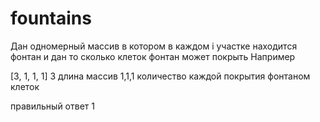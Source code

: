 # fountains

Дан одномерный массив в котором в каждом i участке находится фонтан и дан то сколько клеток фонтан может покрыть
Например

[3, 1, 1, 1]
3 длина массив
1,1,1 количество каждой покрытия фонтаном клеток

правильный ответ 1
